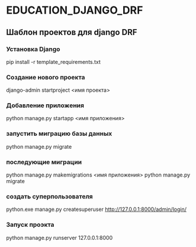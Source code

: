# EDUCATION_DJANGO_DRF
## Шаблон проектов для django DRF

### Установка Django
pip install -r template_requirements.txt

### Создание нового проекта
django-admin startproject <имя проекта>

### Добавление приложения
python manage.py startapp <имя приложения>

### запустить миграцию базы данных
python manage.py migrate

### последующие миграции 
python manage.py  makemigrations <имя приложения>
python manage.py migrate

### создать суперпользователя
python.exe manage.py createsuperuser
http://127.0.0.1:8000/admin/login/

### Запуск проэкта
python manage.py runserver 127.0.0.1:8000 
